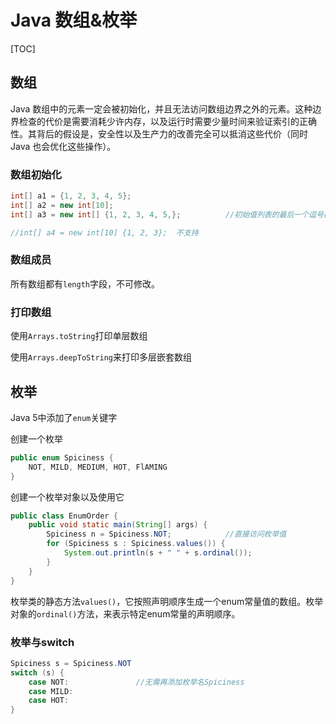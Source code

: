 # Java 数组&枚举

[TOC]

## 数组

Java 数组中的元素一定会被初始化，并且无法访问数组边界之外的元素。这种边界检查的代价是需要消耗少许内存，以及运行时需要少量时间来验证索引的正确性。其背后的假设是，安全性以及生产力的改善完全可以抵消这些代价（同时 Java 也会优化这些操作）。

### 数组初始化

~~~java
int[] a1 = {1, 2, 3, 4, 5};
int[] a2 = new int[10];
int[] a3 = new int[] {1, 2, 3, 4, 5,};			//初始值列表的最后一个逗号都是可选的（此功能可以让维护长列表更容易）。

//int[] a4 = new int[10] {1, 2, 3};  不支持
~~~

### 数组成员

所有数组都有`length`字段，不可修改。

### 打印数组

使用`Arrays.toString`打印单层数组

使用`Arrays.deepToString`来打印多层嵌套数组



## 枚举

Java 5中添加了`enum`关键字

创建一个枚举

~~~java
public enum Spiciness {
	NOT, MILD, MEDIUM, HOT, FlAMING
}
~~~



创建一个枚举对象以及使用它

~~~java
public class EnumOrder {
	public void static main(String[] args) {
        Spiciness n = Spiciness.NOT;			//直接访问枚举值
		for (Spiciness s : Spiciness.values()) {
            System.out.println(s + " " + s.ordinal());
        }
    }
}
~~~

枚举类的静态方法`values()`，它按照声明顺序生成一个enum常量值的数组。枚举对象的`ordinal()`方法，来表示特定enum常量的声明顺序。



### 枚举与switch 

~~~java
Spiciness s = Spiciness.NOT
switch (s) {
	case NOT:				//无需再添加枚举名Spiciness
    case MILD:
    case HOT:
}
~~~



